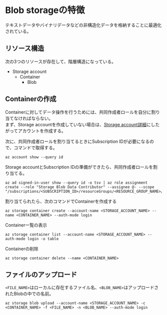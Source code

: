 # Blob storageの特徴
テキストデータやバイナリデータなどの非構造化データを格納することに最適化されている。

## リソース構造
次の3つのリソースが存在して、階層構造になっている。
- Storage account
  - Container
    - Blob

## Containerの作成
Containerに対してデータ操作を行うためには、共同作成者ロールを自分に割り当てなければならない。  
まず、Storage accountを作成していない場合は、[Storage account詳細](https://github.com/mhal-teddy/azure-learning/tree/main/storage-account)にしたがってアカウントを作成する。

次に、共同作成者ロールを割り当てるときにSubscription IDが必要になるので、コマンドで取得する。
```
az account show --query id
```

Storage accountとSubscription IDの準備ができたら、共同作成者ロールを割り当てる。
```
az ad signed-in-user show --query id -o tsv | az role assignment create --role "Storage Blob Data Contributor" --assignee @- --scope "/subscriptions/<SUBSCRIPTION_ID>/resourceGroups/<RESOURCE_GROUP_NAME>/providers/Microsoft.Storage/storageAccounts/<STORAGE_ACCOUNT_NAME>"
```

割り当てられたら、次のコマンドでContainerを作成する
```
az storage container create --account-name <STORAGE_ACCOUNT_NAME> --name <CONTAINER_NAME> --auth-mode login
```

Container一覧の表示
```
az storage container list --account-name <STORAGE_ACCOUNT_NAME> --auth-mode login -o table
```

Containerの削除
```
az storage container delete --name <CONTAINER_NAME>
```

## ファイルのアップロード
`<FILE_NAME>`はローカルに存在するファイル名、`<BLOB_NAME>`はアップロードされたBlobの中での名前。
```
az storage blob upload --account-name <STORAGE_ACCOUNT_NAME> -c <CONTAINER_NAME> -f <FILE_NAME> -n <BLOB_NAME> --auth-mode login
```
